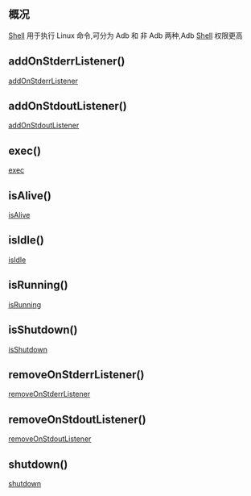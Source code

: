 ## 概况

[Shell](/API/Shell/Shell/README.md) 用于执行 Linux 命令,可分为 Adb 和 非 Adb
两种,Adb [Shell](/API/Shell/Shell/README.md) 权限更高

## addOnStderrListener()

[addOnStderrListener](addOnStderrListener.md ":include")

## addOnStdoutListener()

[addOnStdoutListener](addOnStdoutListener.md ":include")

## exec()

[exec](exec.md ":include")

## isAlive()

[isAlive](isAlive.md ":include")

## isIdle()

[isIdle](isIdle.md ":include")

## isRunning()

[isRunning](isRunning.md ":include")

## isShutdown()

[isShutdown](isShutdown.md ":include")

## removeOnStderrListener()

[removeOnStderrListener](removeOnStderrListener.md ":include")

## removeOnStdoutListener()

[removeOnStdoutListener](removeOnStdoutListener.md ":include")

## shutdown()

[shutdown](shutdown.md ":include")